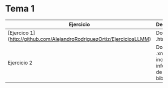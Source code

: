 # Tema 1

Ejercicio | Descripción
------------ | -------------
[Ejercico 1] (http://github.com/AlejandroRodriguezOrtiz/EjerciciosLLMM) | Documento .html
Ejercicio 2 | Documento .xml que incluye información de una biblioteca

